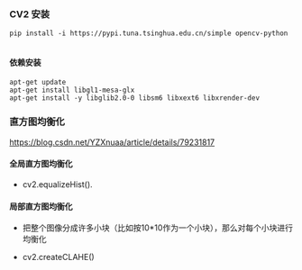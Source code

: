 ### CV2 安装

```shell
pip install -i https://pypi.tuna.tsinghua.edu.cn/simple opencv-python
    
```

#### 依赖安装

```shell
apt-get update
apt-get install libgl1-mesa-glx
apt-get install -y libglib2.0-0 libsm6 libxext6 libxrender-dev
```



### 直方图均衡化

https://blog.csdn.net/YZXnuaa/article/details/79231817

#### 全局直方图均衡化

- cv2.equalizeHist().

#### 局部直方图均衡化

- 把整个图像分成许多小块（比如按10*10作为一个小块），那么对每个小块进行均衡化

- cv2.createCLAHE()